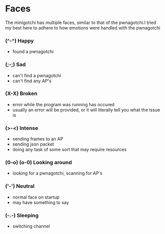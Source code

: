# Faces
The minigotchi has multiple faces, similar to that of the pwnagotchi.I tried my best here to adhere to how emotions were handled with the pwnagotchi

### (^-^) Happy
- found a pwnagotchi

### (;-;) Sad
- can't find a pwnagotchi
- can't find any AP's

### (X-X) Broken
- error while the program was running has occured
- usually an error will be provided, or it will literally tell you what the issue is

### (>-<) Intense
- sending frames to an AP
- sending json packet
- doing any task of some sort that may require resources

### (0-o) (o-0) Looking around
- looking for a pwnagotchi, scanning for AP's

### ('-') Neutral
- normal face on startup
- may have something to say

### (-.-) Sleeping
- switching channel
